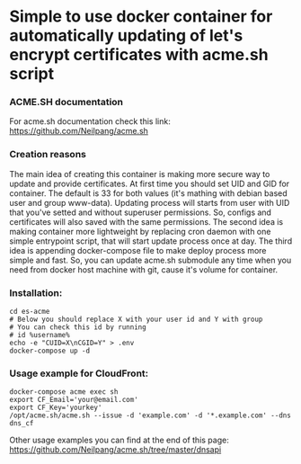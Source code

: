 # Simple to use docker container for automatically updating of let's encrypt certificates with acme.sh script
### ACME.SH documentation
For acme.sh documentation check this link: https://github.com/Neilpang/acme.sh

### Creation reasons
The main idea of creating this container is making more secure way to update and provide certificates. At first time you should set UID and GID for container. The default is 33 for both values (it's mathing with debian based user and group www-data). Updating process will starts from user with UID that you've setted and without superuser permissions. So, configs and certificates will also saved with the same permissions.
The second idea is making container more lightweight by replacing cron daemon with one simple entrypoint script, that will start update process once at day.
The third idea is appending docker-compose file to make deploy process more simple and fast. So, you can update acme.sh submodule any time when you need from docker host machine with git, cause it's volume for container.

### Installation:
``` git clone --recursive https://github.com/alive-corpse/es-acme.git
cd es-acme
# Below you should replace X with your user id and Y with group
# You can check this id by running 
# id %username%
echo -e "CUID=X\nCGID=Y" > .env 
docker-compose up -d
```

### Usage example for CloudFront:
```
docker-compose acme exec sh
export CF_Email='your@email.com'
export CF_Key='yourkey'
/opt/acme.sh/acme.sh --issue -d 'example.com' -d '*.example.com' --dns dns_cf
```
Other usage examples you can find at the end of this page: https://github.com/Neilpang/acme.sh/tree/master/dnsapi
